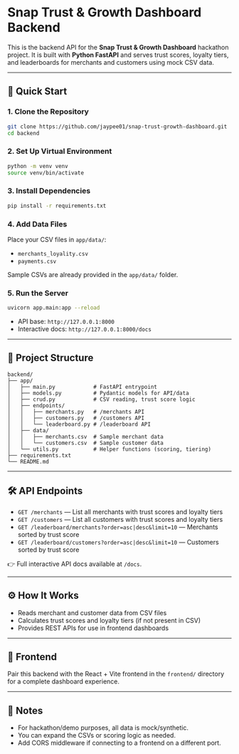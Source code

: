 # Snap Trust & Growth Dashboard Backend

This is the backend API for the **Snap Trust & Growth Dashboard** hackathon project.
It is built with **Python FastAPI** and serves trust scores, loyalty tiers, and leaderboards for merchants and customers using mock CSV data.

---

## 🚀 Quick Start

### 1. Clone the Repository

```bash
git clone https://github.com/jaypee01/snap-trust-growth-dashboard.git
cd backend
```

### 2. Set Up Virtual Environment

```bash
python -m venv venv
source venv/bin/activate
```

### 3. Install Dependencies

```bash
pip install -r requirements.txt
```

### 4. Add Data Files

Place your CSV files in `app/data/`:

* `merchants_loyality.csv`
* `payments.csv`

Sample CSVs are already provided in the `app/data/` folder.

### 5. Run the Server

```bash
uvicorn app.main:app --reload
```

* API base: `http://127.0.0.1:8000`
* Interactive docs: `http://127.0.0.1:8000/docs`

---

## 📁 Project Structure

```
backend/
├── app/
│   ├── main.py            # FastAPI entrypoint
│   ├── models.py          # Pydantic models for API/data
│   ├── crud.py            # CSV reading, trust score logic
│   ├── endpoints/
│   │   ├── merchants.py   # /merchants API
│   │   ├── customers.py   # /customers API
│   │   └── leaderboard.py # /leaderboard API
│   ├── data/
│   │   ├── merchants.csv  # Sample merchant data
│   │   └── customers.csv  # Sample customer data
│   └── utils.py           # Helper functions (scoring, tiering)
├── requirements.txt
└── README.md
```

---

## 🛠️ API Endpoints

* `GET /merchants` — List all merchants with trust scores and loyalty tiers
* `GET /customers` — List all customers with trust scores and loyalty tiers
* `GET /leaderboard/merchants?order=asc|desc&limit=10` — Merchants sorted by trust score
* `GET /leaderboard/customers?order=asc|desc&limit=10` — Customers sorted by trust score

👉 Full interactive API docs available at `/docs`.

---

## ⚙️ How It Works

* Reads merchant and customer data from CSV files
* Calculates trust scores and loyalty tiers (if not present in CSV)
* Provides REST APIs for use in frontend dashboards

---

## 🔗 Frontend

Pair this backend with the React + Vite frontend in the `frontend/` directory for a complete dashboard experience.

---

## 📝 Notes

* For hackathon/demo purposes, all data is mock/synthetic.
* You can expand the CSVs or scoring logic as needed.
* Add CORS middleware if connecting to a frontend on a different port.

